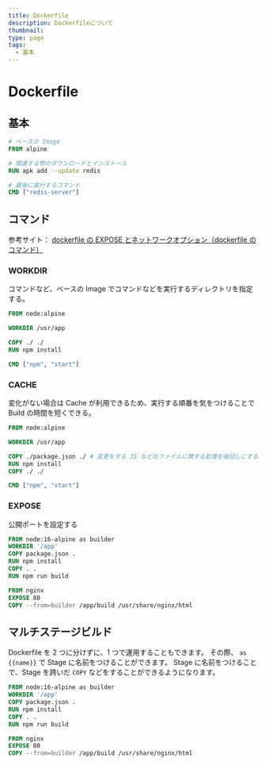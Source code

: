 ```yaml
---
title: Dockerfile
description: Dockerfileについて
thumbnail:
type: page
tags:
  - 基本
---
```


# Dockerfile

## 基本

```dockerfile {} [Dockerfile]
# ベースの Image
FROM alpine

# 関連する物のダウンロードとインストール
RUN apk add --update redis

# 最後に実行するコマンド
CMD ["redis-server"]
```

## コマンド

参考サイト： [dockerfile の EXPOSE とネットワークオプション（dockerfile のコマンド）](https://zenn.dev/suiudou/articles/5e1dfd1008bf29#%E2%96%A0dockerfile%E3%81%AE%E3%82%B3%E3%83%9E%E3%83%B3%E3%83%89)

### WORKDIR

コマンドなど、ベースの Image でコマンドなどを実行するディレクトリを指定する。

```dockerfile {} [Dockerfile]
FROM node:alpine

WORKDIR /usr/app

COPY ./ ./
RUN npm install

CMD ["npm", "start"]
```

### CACHE

変化がない場合は Cache が利用できるため、実行する順番を気をつけることで Build の時間を短くできる。

```dockerfile {} [Dockerfile]
FROM node:alpine

WORKDIR /usr/app

COPY ./package.json ./ # 変更をする JS などのファイルに関する処理を後回しにする
RUN npm install
COPY ./ ./

CMD ["npm", "start"]
```

### EXPOSE

公開ポートを設定する

```dockerfile {} [Dockerfile]
FROM node:16-alpine as builder
WORKDIR '/app'
COPY package.json .
RUN npm install
COPY . .
RUN npm run build

FROM nginx
EXPOSE 80
COPY --from=builder /app/build /usr/share/nginx/html
```

## マルチステージビルド

Dockerfile を 2 つに分けずに、1 つで運用することもできます。
その際、 `as {{name}}` で Stage に名前をつけることができます。
Stage に名前をつけることで、Stage を跨いだ `COPY` などをすることができるようになります。

```dockerfile {} [Dockerfile]
FROM node:16-alpine as builder
WORKDIR '/app'
COPY package.json .
RUN npm install
COPY . .
RUN npm run build

FROM nginx
EXPOSE 80
COPY --from=builder /app/build /usr/share/nginx/html
```
